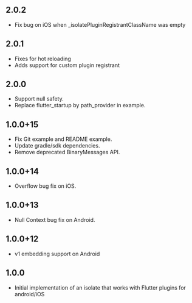 ## 2.0.2
* Fix bug on iOS when _isolatePluginRegistrantClassName was empty

## 2.0.1

* Fixes for hot reloading
* Adds support for custom plugin registrant

## 2.0.0

* Support null safety.
* Replace flutter_startup by path_provider in example.

## 1.0.0+15

* Fix Git example and README example.
* Update gradle/sdk dependencies. 
* Remove deprecated BinaryMessages API.

## 1.0.0+14

* Overflow bug fix on iOS.

## 1.0.0+13

* Null Context bug fix on Android.

## 1.0.0+12

* v1 embedding support on Android

## 1.0.0

* Initial implementation of an isolate that works with Flutter plugins for android/iOS
